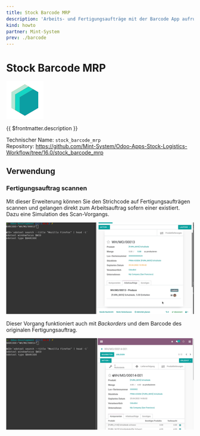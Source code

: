 ```yaml
---
title: Stock Barcode MRP
description: 'Arbeits- und Fertigungsaufträge mit der Barcode App aufrufen.'
kind: howto
partner: Mint-System
prev: ./barcode
---
```


# Stock Barcode MRP

![icon_oms_box](attachments/icons_odoo_mint_system.png)

{{ $frontmatter.description }}

Technischer Name: `stock_barcode_mrp`\
Repository: <https://github.com/Mint-System/Odoo-Apps-Stock-Logistics-Workflow/tree/16.0/stock_barcode_mrp>

## Verwendung

### Fertigungsauftrag scannen

Mit dieser Erweiterung können Sie den Strichcode auf Fertigungsaufträgen scannen und gelangen direkt zum Arbeitsauftrag sofern einer existiert. Dazu eine Simulation des Scan-Vorgangs.

![Stock Barcode MRP Arbeitsauftrag](attachments/Stock%20Barcode%20MRP%20Arbeitsauftrag.gif)

Dieser Vorgang funktioniert auch mit _Backorders_ und dem Barcode des originalen Fertigungsauftrag.

![Stock Barcode MRP Backorder](attachments/Stock%20Barcode%20MRP%20Backorder.gif)
